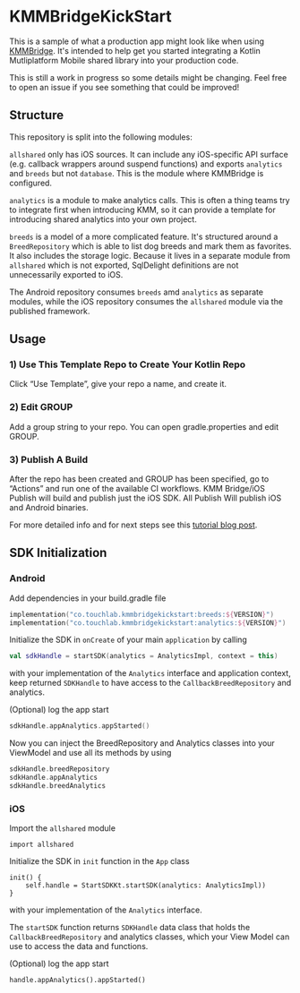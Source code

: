 # KMMBridgeKickStart

This is a sample of what a production app might look like when using [KMMBridge](https://github.com/touchlab/KMMBridge/). It's intended to help get you started integrating a Kotlin Mutliplatform Mobile shared library into your production code.

This is still a work in progress so some details might be changing. Feel free to open an issue if you see something that could be improved!

## Structure

This repository is split into the following modules:

`allshared` only has iOS sources. It can include any iOS-specific API surface (e.g. callback wrappers around suspend
functions) and exports `analytics` and `breeds` but not `database`. This is the module where KMMBridge is configured.

`analytics` is a module to make analytics calls. This is often a thing teams try to integrate first when introducing
KMM, so it can provide a template for introducing shared analytics into your own project.

`breeds` is a model of a more complicated feature. It's structured around a `BreedRepository` which is able to list dog
breeds and mark them as favorites. It also includes the storage logic. Because it lives in a separate module
from `allshared` which is not exported, SqlDelight definitions are not unnecessarily exported to iOS.

The Android repository consumes `breeds` amd `analytics` as separate modules, while the iOS repository consumes
the `allshared` module via the published framework.

## Usage

### 1) Use This Template Repo to Create Your Kotlin Repo

Click “Use Template”, give your repo a name, and create it.

### 2) Edit GROUP

Add a group string to your repo. You can open gradle.properties and edit GROUP.

### 3) Publish A Build

After the repo has been created and GROUP has been specified, go to “Actions” and run one of the available CI workflows.
KMM Bridge/iOS Publish will build and publish just the iOS SDK. All Publish Will publish iOS and Android binaries.

For more detailed info and for next steps see
this [tutorial blog post](https://touchlab.co/quick-start-with-kmmbridge-1-hour-tutorial/).

## SDK Initialization

### Android

Add dependencies in your build.gradle file

```kotlin
implementation("co.touchlab.kmmbridgekickstart:breeds:${VERSION}")
implementation("co.touchlab.kmmbridgekickstart:analytics:${VERSION}")
```

Initialize the SDK in `onCreate` of your main `application` by calling

```kotlin
val sdkHandle = startSDK(analytics = AnalyticsImpl, context = this)
```

with your implementation of the `Analytics` interface and application context, keep returned `SDKHandle` to have access
to the `CallbackBreedRepository` and analytics.

(Optional) log the app start

```kotlin
sdkHandle.appAnalytics.appStarted()
```

Now you can inject the BreedRepository and Analytics classes into your ViewModel and use all its methods by using

```kotlin
sdkHandle.breedRepository
sdkHandle.appAnalytics
sdkHandle.breedAnalytics
```

### iOS

Import the `allshared` module

```
import allshared
```

Initialize the SDK in `init` function in the `App` class

```
init() {
    self.handle = StartSDKKt.startSDK(analytics: AnalyticsImpl))
}
```

with your implementation of the `Analytics` interface.

The `startSDK` function returns `SDKHandle` data class that holds the `CallbackBreedRepository` and analytics classes,
which your View Model can use to access the data and functions.

(Optional) log the app start

```
handle.appAnalytics().appStarted()
```
